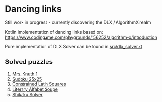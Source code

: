 # Dancing links

Still work in progress - currently discovering the DLX / AlgorithmX realm

Kotlin implementation of dancing links based on:
https://www.codingame.com/playgrounds/156252/algorithm-x/introduction

Pure implementation of DLX Solver can be found in [src/dlx_solver.kt](src/dlx_solver.kt)

## Solved puzzles

1. [Mrs. Knuth 1](https://www.codingame.com/contribute/view/94231c8a12567007bde24553f6a9e3de55981)
2. [Sudoku 25x25](https://www.codingame.com/training/expert/25x25-sudoku)
3. [Constrained Latin Squares](https://www.codingame.com/training/medium/constrained-latin-squares)
4. [Literary Alfabet Soupe](https://www.codingame.com/training/medium/literary-alfabet-soupe)
5. [Shikaku Solver](https://www.codingame.com/training/medium/shikaku-solver)